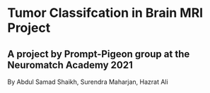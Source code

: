 # Tumor Classifcation in Brain MRI Project
## A project by Prompt-Pigeon group at the Neuromatch Academy 2021

By Abdul Samad Shaikh, Surendra Maharjan, Hazrat Ali
